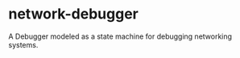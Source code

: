 network-debugger
================

A Debugger modeled as a state machine for debugging networking systems.
